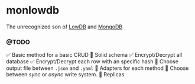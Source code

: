 # monlowdb
The unrecognized son of [LowDB](https://github.com/typicode/lowdb) and [MongoDB](https://www.mongodb.com/)

### @TODO
✅ Basic method for a basic CRUD
🔴 Solid schema
✅ Encrypt/Decrypt all database
✅ Encrypt/Decrypt each row with an specific hash
🔴 Choose output file between `.json` and `.yaml`
🔴 Adapters for each method
🔴 Choose between *sync* or *async* write system.
🔴 Replicas
